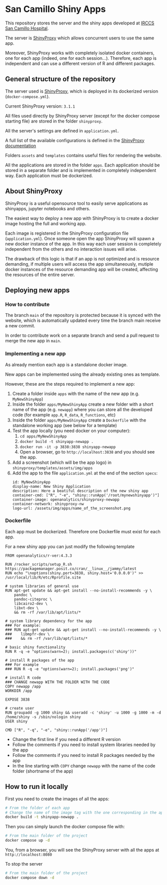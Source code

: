 # San Camillo Shiny Apps

This repository stores the server and the shiny apps developed at [IRCCS San Camillo Hospital](https://hsancamillo.it). 

The server is [ShinyProxy](https://www.shinyproxy.io/) which allows concurrent users to use the same app.

Moreover, ShinyProxy works with completely isolated docker containers, one for each app (indeed, one for each session...). Therefore, each app is independent and can use a different version of R and different packages.

## General structure of the repository

The server used is [ShinyProxy](https://www.shinyproxy.io/), which is deployed in its dockerized version (`docker-compose.yml`).

Current ShinyProxy version: `3.1.1`

All files used directly by ShinyProxy server (except for the docker compose starting file) are stored in the folder `shinyproxy`.

All the server's settings are defined in `application.yml`.

A full list of the available configurations is defined in the [ShinyProxy documentation](https://www.shinyproxy.io/documentation/configuration/)

Folders `assets` and `templates` contains useful files for rendering the website.

All the applications are stored in the folder `apps`. Each application should be stored in a separate folder and is implemented in completely independent way. Each application must be dockerized.

## About ShinyProxy

ShinyProxy is a useful opensource tool to easily serve applications as shinyapps, jupyter notebooks and others.

The easiest way to deploy a new app with ShinyProxy is to create a docker image hosting the full and working app.

Each image is registered in the ShinyProxy configuration file (`application.yml`). Once someone open the app ShinyProxy will spawn a new docker instance of the app. In this way each user session is completely independent from the others and no interaction issues will arise.

The drawback of this logic is that if an app is not optimized and is resource demanding, if multiple users will access the app simultaneously, mutiple docker instances of the resource demanding app will be created, affecting the resources of the entire server.

## Deploying new apps

### How to contribute

The branch `main` of the repository is protected because it is synced with the website, which is automatically updated every time the branch main receive a new commit.

In order to contribute work on a separate branch and send a pull request to merge the new app in `main`.

### Implementing a new app

As already mention each app is a standalone docker image.

New apps can be implemented using the already existing ones as template.

However, these are the steps required to implement a new app:
1. Create a folder inside `apps` with the name of the new app (e.g. `MyNewShinyApp`)
2. Inside the folder `apps/MyNewShinyApp` create a new folder with a short name of the app (e.g. `newapp`) where you can store all the developed code (for example `app.R`, `R_data`, `R_functions`, etc)
3. Inside the folder `apps/MyNewShinyApp` create a `Dockerfile` with the standalone working app (see below for a template)
4. Test the app locally (you need docker on your computer):
    1. `cd apps/MyNewShinyApp`
    2. `docker build -t shinyapp-newapp .`
    3. `docker run -it -p 3838:3838 shinyapp-newapp`
    4. Open a browser, go to `http://localhost:3838` and you should see the app.
5. Add a screenshot (which will be the app logo) in `shinyproxy/templates/assets/img/apps` 
5. Add the app to the file `application.yml` at the end of the section `specs`:
    ``` 
    id: MyNewShinyApp
    display-name: New Shiny Application
    description: Here a beatiful description of the new shiny app
    container-cmd: ["R", "-e", "shiny::runApp('/root/mynewshinyapp')"]
    container-image: openanalytics/shinyproxy-newapp
    container-network: shinyproxy-nw
    logo-url: /assets/img/apps/name_of_the_screenshot.png
    ```

### Dockerfile

Each app must be dockerized. Therefore one Dockerfile must exist for each app.

For a new shiny app you can just modify the following template

```docker
FROM openanalytics/r-ver:4.3.3

RUN /rocker_scripts/setup_R.sh https://packagemanager.posit.co/cran/__linux__/jammy/latest
RUN echo "\noptions(shiny.port=3838, shiny.host='0.0.0.0')" >> /usr/local/lib/R/etc/Rprofile.site

# system libraries of general use
RUN apt-get update && apt-get install --no-install-recommends -y \
    pandoc \
    pandoc-citeproc \
    libcairo2-dev \
    libxt-dev \
    && rm -rf /var/lib/apt/lists/*

# system library dependency for the app
### For example:
### RUN apt-get update && apt-get install --no-install-recommends -y \
###    libmpfr-dev \
###    && rm -rf /var/lib/apt/lists/*

# basic shiny functionality
RUN R -q -e "options(warn=2); install.packages(c('shiny'))"

# install R packages of the app
### For example
### RUN R -q -e "options(warn=2); install.packages('png')"

# install R code
### CHANGE newapp WITH THE FOLDER WITH THE CODE
COPY newapp /app
WORKDIR /app

EXPOSE 3838

# create user
RUN groupadd -g 1000 shiny && useradd -c 'shiny' -u 1000 -g 1000 -m -d /home/shiny -s /sbin/nologin shiny
USER shiny

CMD ["R", "-q", "-e", "shiny::runApp('/app')"]
```

* Change the first line if you need a different R version
* Follow the comments if you need to install system libraries needed by the app
* Follow the comments if you need to install R packages needed by the app
* In the line starting with `COPY` change `newapp` with the name of the code folder (shortname of the app)


## How to run it locally

First you need to create the images of all the apps:
```bash
# From the folder of each app
# Change the name of the image tag with the one corresponding in the application file
docker build -t shinyapp-newapp .
```

Then you can simply launch the docker compose file with:

```bash
# From the main folder of the project
docker compose up -d
```

You, from a browser, you will see the ShinyProxy server with all the apps at `http://localhost:8080`

To stop the server

```bash
# From the main folder of the project
docker compose down -d
```